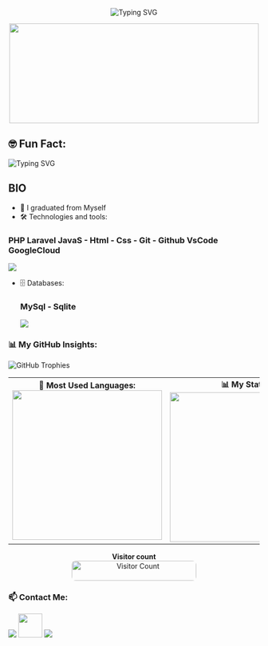 <p align="center">
  <img src="https://readme-typing-svg.herokuapp.com?font=Fira+Code&weight=600&size=22&pause=10&color=F75C7E&width=435&lines=👋+Hello!+I'm+Elnurbek!;PHP+Laravel+Developer+👨‍💻" alt="Typing SVG" />
</p>
<p align="center">
  <img src="https://media.giphy.com/media/qgQUggAC3Pfv687qPC/giphy.gif" width="500" height="200"/>
</p>


## 🤓 Fun Fact:  
<p align="left">
  <img src="https://readme-typing-svg.herokuapp.com?font=Fira+Code&weight=1&size=17&pause=0&color=F75C7E&width=435&lines=Did+you+know?;I+love+solving+coding+challenges+and+debugging;Is+my+superpower!+🔥" alt="Typing SVG" />
</p>

## BIO

- 🏫 I graduated from Myself
- 🛠 Technologies and tools:
### PHP Laravel JavaS - Html - Css - Git - Github VsCode GoogleCloud
  <img src="https://skillicons.dev/icons?i=php,laravel,js,html,css,git,github,gcp" />

- 🗄 Databases:
  ### MySql - Sqlite
  <img src="https://skillicons.dev/icons?i=mysql,sqlite" />

### 📊 My GitHub Insights:  

![GitHub Trophies](https://github-profile-trophy.vercel.app/?username=laraveldev&theme=radical)

<table>
  <tr>
    <td align="center" width="33%">
      <strong>📌 Most Used Languages:</strong><br>
      <img src="https://github-readme-stats.vercel.app/api/top-langs/?username=laraveldev&langs_count=5&layout=compact&theme=radical&hide_border=true&card_width=300" width="300"/>
    </td> 
    <td align="center" width="33%">
      <strong>📊 My Stats:</strong><br>
      <img src="https://github-readme-stats.vercel.app/api?username=laraveldev&show_icons=true&theme=radical&hide_border=true&card_width=300" width="300"/>
    </td>
     
  </tr>    
</table>

<p align="center"> 
  <b>Visitor count</b> <br>
  <img src="https://profile-counter.glitch.me/Elnurbek25/count.svg" alt="Visitor Count" width="250" height="40" style="border-radius: 8px;"/>
</p>

### 📫 Contact Me:  

  <a href="mailto:elnurbek.pubgmobile@gmail.com"><img src="https://skillicons.dev/icons?i=gmail" /></a>
  <a href="https://t.me/Elnurbek"><img src="https://upload.wikimedia.org/wikipedia/commons/8/82/Telegram_logo.svg" width="48" height="48"/></a>
  <a href="https://www.instagram.com/elnurbek_025"><img src="https://skillicons.dev/icons?i=instagram" /></a>
